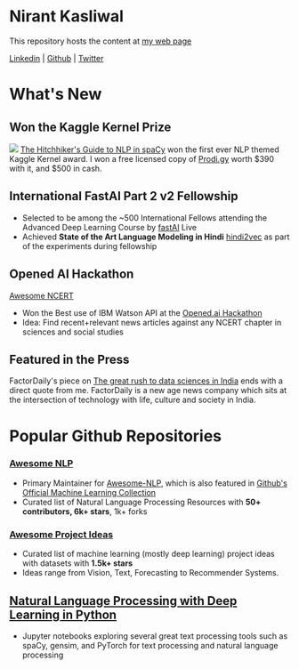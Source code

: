 Nirant Kasliwal
=================

This repository hosts the content at [my web page](http://www.nirantk.github.io)

[Linkedin](https://www.linkedin.com/in/nirant/) |  [Github](https://github.com/NirantK/) | [Twitter](https://twitter.com/NirantK/)

# What's New

## Won the Kaggle Kernel Prize
![](https://pbs.twimg.com/media/DpVZDf0WsAETYwY.png)
[The Hitchhiker's Guide to NLP in spaCy](https://www.kaggle.com/nirant/hitchhiker-s-guide-to-nlp-in-spacy/) won the first ever NLP themed Kaggle Kernel award. I won a free licensed copy of [Prodi.gy](https://prodi.gy/) worth $390 with it, and $500 in cash. 

## International FastAI Part 2 v2 Fellowship
- Selected to be among the ~500 International Fellows attending the Advanced Deep Learning Course by [fastAI](www.fast.ai) Live
- Achieved **State of the Art Language Modeling in Hindi** [hindi2vec](https://github.com/NirantK/hindi2vec) as part of the experiments during fellowship

## Opened AI Hackathon
[Awesome NCERT](http://www.nirantk.com/awesome-ncert)
- Won the Best use of IBM Watson API at the [Opened.ai Hackathon](https://medium.com/opened-ai/global-hackweek-winners-2017-a9e5da513270)
- Idea: Find recent+relevant news articles against any NCERT chapter in sciences and social studies

## Featured in the Press
FactorDaily's piece on [The great rush to data sciences in India](https://factordaily.com/rush-training-data-science-machine-learning-ai-india/) ends with a direct quote from me. FactorDaily is a new age news company which sits at the intersection of technology with life, culture and society in India.

# Popular Github Repositories

### [Awesome NLP](https://github.com/keon/awesome-nlp) 
- Primary Maintainer for [Awesome-NLP](https://github.com/keon/awesome-nlp), which is also featured in [Github's Official Machine Learning Collection](https://github.com/collections/machine-learning)
- Curated list of Natural Language Processing Resources with **50+ contributors, 6k+ stars**, 1k+ forks

### [Awesome Project Ideas](https://github.com/NirantK/awesome-project-ideas)
- Curated list of machine learning (mostly deep learning) project ideas with datasets with **1.5k+ stars**
- Ideas range from Vision, Text, Forecasting to Recommender Systems.

## [Natural Language Processing with Deep Learning in Python](http://nirantk.com/nlp-python-deep-learning/)
- Jupyter notebooks exploring several great text processing tools such as spaCy, gensim, and PyTorch for text processing and natural language processing
